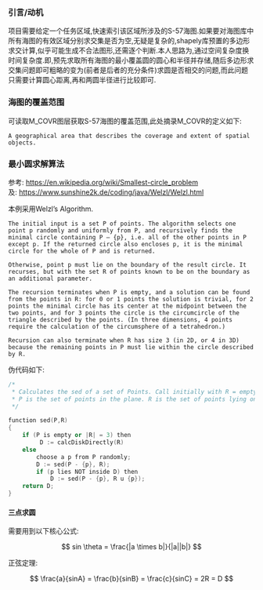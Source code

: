 ### 引言/动机

项目需要给定一个任务区域,快速索引该区域所涉及的S-57海图.如果要对海图库中所有海图的有效区域分别求交集是否为空,无疑是复杂的,shapely库预置的多边形求交计算,似乎可能生成不合法图形,还需逐个判断.本人思路为,通过空间复杂度换时间复杂度.即,预先求取所有海图的最小覆盖圆的圆心和半径并存储,随后多边形求交集问题即可粗略的变为(前者是后者的充分条件)求圆是否相交的问题,而此问题只需要计算圆心距离,再和两圆半径进行比较即可.  

### 海图的覆盖范围

可读取M_COVR图层获取S-57海图的覆盖范围,此处摘录M_COVR的定义如下:  

```
A geographical area that describes the coverage and extent of spatial objects.
```

### 最小圆求解算法

参考: https://en.wikipedia.org/wiki/Smallest-circle_problem  
及: https://www.sunshine2k.de/coding/java/Welzl/Welzl.html  

本例采用Welzl’s Algorithm.  

```
The initial input is a set P of points. The algorithm selects one point p randomly and uniformly from P, and recursively finds the minimal circle containing P – {p}, i.e. all of the other points in P except p. If the returned circle also encloses p, it is the minimal circle for the whole of P and is returned.  

Otherwise, point p must lie on the boundary of the result circle. It recurses, but with the set R of points known to be on the boundary as an additional parameter.  

The recursion terminates when P is empty, and a solution can be found from the points in R: for 0 or 1 points the solution is trivial, for 2 points the minimal circle has its center at the midpoint between the two points, and for 3 points the circle is the circumcircle of the triangle described by the points. (In three dimensions, 4 points require the calculation of the circumsphere of a tetrahedron.)  

Recursion can also terminate when R has size 3 (in 2D, or 4 in 3D) because the remaining points in P must lie within the circle described by R.  
```

伪代码如下:  

```c++
/*
 * Calculates the sed of a set of Points. Call initially with R = empty set.
 * P is the set of points in the plane. R is the set of points lying on the boundary of the current circle.
 */

function sed(P,R)
{
    if (P is empty or |R| = 3) then
         D := calcDiskDirectly(R)
    else
        choose a p from P randomly;
        D := sed(P - {p}, R);
        if (p lies NOT inside D) then
            D := sed(P - {p}, R u {p});
    return D;
}
```

#### 三点求圆

需要用到以下核心公式:  

$$
sin \theta = \frac{|a \times b|}{|a||b|}
$$

正弦定理:  

$$
\frac{a}{sinA} = \frac{b}{sinB} = \frac{c}{sinC} = 2R = D
$$